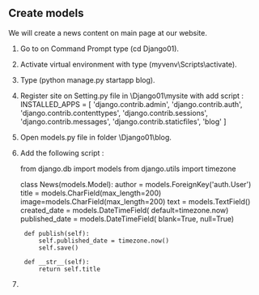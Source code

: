 ## Create models

We will create a news content on main page at our website.   

1. Go to on Command Prompt type (cd Django01).
2. Activate virtual environment with type (myvenv\Scripts\activate).
3. Type (python manage.py startapp blog).
4. Register site on Setting.py file in \Django01\mysite with add script :
   INSTALLED_APPS = [
    'django.contrib.admin',
    'django.contrib.auth',
    'django.contrib.contenttypes',
    'django.contrib.sessions',
    'django.contrib.messages',
    'django.contrib.staticfiles',
	'blog'
	]	
6. Open models.py file in folder \Django01\blog.
7. Add the following script :

	from django.db import models
	from django.utils import timezone


	class News(models.Model):
		author = models.ForeignKey('auth.User')
		title = models.CharField(max_length=200)
		image=models.CharField(max_length=200)
		text = models.TextField()
		created_date = models.DateTimeField(
				default=timezone.now)
		published_date = models.DateTimeField(
				blank=True, null=True)

		def publish(self):
			self.published_date = timezone.now()
			self.save()

		def __str__(self):
			return self.title

8. 